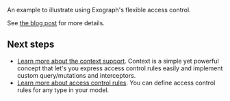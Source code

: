An example to illustrate using Exograph's flexible access control.

See [the blog post](https://exograph.dev/blog/retrograde-mercury) for more details.

## Next steps

- [Learn more about the context support](https://exograph.dev/docs/application-tutorial/local-server). Context is a simple yet powerful concept that let's you express access control rules easily and implement custom query/mutations and interceptors.
- [Learn more about access control rules](https://exograph.dev/docs/deployment/). You can define access control rules for any type in your model.
